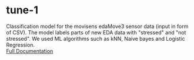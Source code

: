 # tune-1
Classification model for the movisens edaMove3 sensor data (input in form of CSV). The model labels parts of new EDA data with "stressed" and "not stressed". We used ML algorithms such as kNN, Naive bayes and Logistic Regression.  
[Full Documentation](https://drive.google.com/file/d/10WmEPgFlBjMxhmOxZR7ZFNLfrkF5KDO6/view?usp=sharing)
